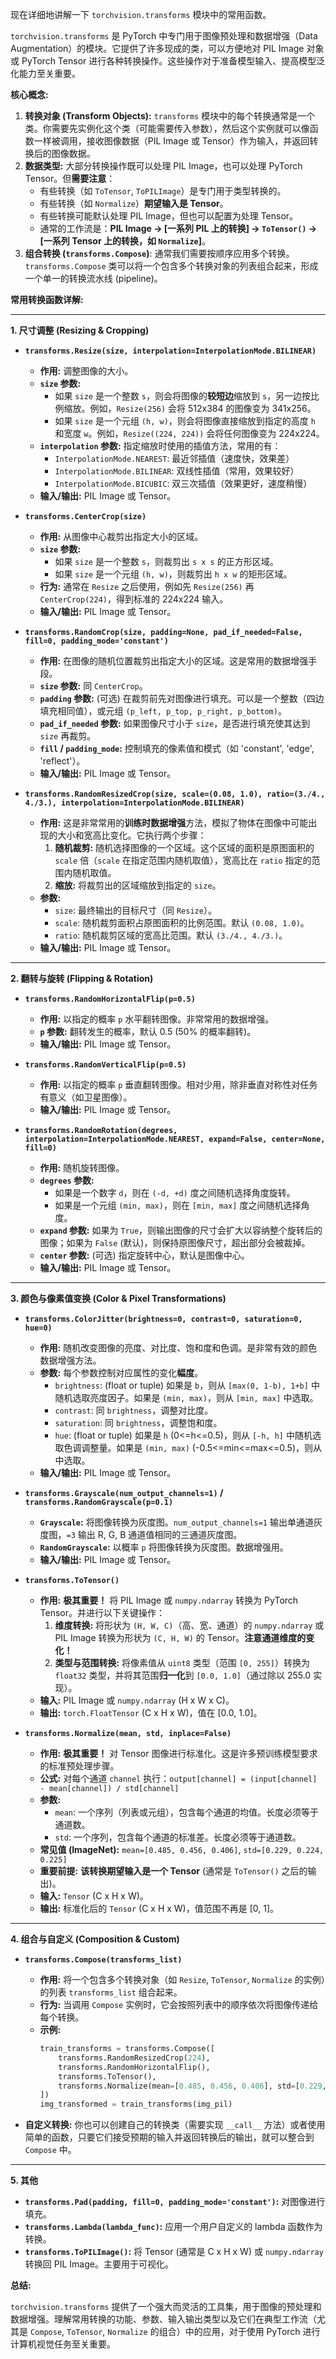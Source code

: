 现在详细地讲解一下 `torchvision.transforms` 模块中的常用函数。

`torchvision.transforms` 是 PyTorch 中专门用于图像预处理和数据增强（Data Augmentation）的模块。它提供了许多现成的类，可以方便地对 PIL Image 对象或 PyTorch Tensor 进行各种转换操作。这些操作对于准备模型输入、提高模型泛化能力至关重要。

**核心概念:**

1.  **转换对象 (Transform Objects):** `transforms` 模块中的每个转换通常是一个类。你需要先实例化这个类（可能需要传入参数），然后这个实例就可以像函数一样被调用，接收图像数据（PIL Image 或 Tensor）作为输入，并返回转换后的图像数据。
2.  **数据类型:** 大部分转换操作既可以处理 PIL Image，也可以处理 PyTorch Tensor。但**需要注意**：
    *   有些转换（如 `ToTensor`, `ToPILImage`）是专门用于类型转换的。
    *   有些转换（如 `Normalize`）**期望输入是 Tensor**。
    *   有些转换可能默认处理 PIL Image，但也可以配置为处理 Tensor。
    *   通常的工作流是：**PIL Image -> [一系列 PIL 上的转换] -> `ToTensor()` -> [一系列 Tensor 上的转换，如 `Normalize`]**。
3.  **组合转换 (`transforms.Compose`)**: 通常我们需要按顺序应用多个转换。`transforms.Compose` 类可以将一个包含多个转换对象的列表组合起来，形成一个单一的转换流水线 (pipeline)。

**常用转换函数详解:**

---

**1. 尺寸调整 (Resizing & Cropping)**

*   **`transforms.Resize(size, interpolation=InterpolationMode.BILINEAR)`**
    *   **作用:** 调整图像的大小。
    *   **`size` 参数:**
        *   如果 `size` 是一个整数 `s`，则会将图像的**较短边**缩放到 `s`，另一边按比例缩放。例如，`Resize(256)` 会将 512x384 的图像变为 341x256。
        *   如果 `size` 是一个元组 `(h, w)`，则会将图像直接缩放到指定的高度 `h` 和宽度 `w`。例如，`Resize((224, 224))` 会将任何图像变为 224x224。
    *   **`interpolation` 参数:** 指定缩放时使用的插值方法，常用的有：
        *   `InterpolationMode.NEAREST`: 最近邻插值（速度快，效果差）
        *   `InterpolationMode.BILINEAR`: 双线性插值（常用，效果较好）
        *   `InterpolationMode.BICUBIC`: 双三次插值（效果更好，速度稍慢）
    *   **输入/输出:** PIL Image 或 Tensor。

*   **`transforms.CenterCrop(size)`**
    *   **作用:** 从图像中心裁剪出指定大小的区域。
    *   **`size` 参数:**
        *   如果 `size` 是一个整数 `s`，则裁剪出 `s x s` 的正方形区域。
        *   如果 `size` 是一个元组 `(h, w)`，则裁剪出 `h x w` 的矩形区域。
    *   **行为:** 通常在 `Resize` 之后使用，例如先 `Resize(256)` 再 `CenterCrop(224)`，得到标准的 224x224 输入。
    *   **输入/输出:** PIL Image 或 Tensor。

*   **`transforms.RandomCrop(size, padding=None, pad_if_needed=False, fill=0, padding_mode='constant')`**
    *   **作用:** 在图像的随机位置裁剪出指定大小的区域。这是常用的数据增强手段。
    *   **`size` 参数:** 同 `CenterCrop`。
    *   **`padding` 参数:** (可选) 在裁剪前先对图像进行填充。可以是一个整数（四边填充相同值），或元组 `(p_left, p_top, p_right, p_bottom)`。
    *   **`pad_if_needed` 参数:** 如果图像尺寸小于 `size`，是否进行填充使其达到 `size` 再裁剪。
    *   **`fill` / `padding_mode`:** 控制填充的像素值和模式（如 'constant', 'edge', 'reflect'）。
    *   **输入/输出:** PIL Image 或 Tensor。

*   **`transforms.RandomResizedCrop(size, scale=(0.08, 1.0), ratio=(3./4., 4./3.), interpolation=InterpolationMode.BILINEAR)`**
    *   **作用:** 这是非常常用的**训练时数据增强**方法，模拟了物体在图像中可能出现的大小和宽高比变化。它执行两个步骤：
        1.  **随机裁剪:** 随机选择图像的一个区域。这个区域的面积是原图面积的 `scale` 倍（`scale` 在指定范围内随机取值），宽高比在 `ratio` 指定的范围内随机取值。
        2.  **缩放:** 将裁剪出的区域缩放到指定的 `size`。
    *   **参数:**
        *   `size`: 最终输出的目标尺寸（同 `Resize`）。
        *   `scale`: 随机裁剪面积占原图面积的比例范围。默认 `(0.08, 1.0)`。
        *   `ratio`: 随机裁剪区域的宽高比范围。默认 `(3./4., 4./3.)`。
    *   **输入/输出:** PIL Image 或 Tensor。

---

**2. 翻转与旋转 (Flipping & Rotation)**

*   **`transforms.RandomHorizontalFlip(p=0.5)`**
    *   **作用:** 以指定的概率 `p` 水平翻转图像。非常常用的数据增强。
    *   **`p` 参数:** 翻转发生的概率，默认 0.5 (50% 的概率翻转)。
    *   **输入/输出:** PIL Image 或 Tensor。

*   **`transforms.RandomVerticalFlip(p=0.5)`**
    *   **作用:** 以指定的概率 `p` 垂直翻转图像。相对少用，除非垂直对称性对任务有意义（如卫星图像）。
    *   **输入/输出:** PIL Image 或 Tensor。

*   **`transforms.RandomRotation(degrees, interpolation=InterpolationMode.NEAREST, expand=False, center=None, fill=0)`**
    *   **作用:** 随机旋转图像。
    *   **`degrees` 参数:**
        *   如果是一个数字 `d`，则在 `(-d, +d)` 度之间随机选择角度旋转。
        *   如果是一个元组 `(min, max)`，则在 `[min, max]` 度之间随机选择角度。
    *   **`expand` 参数:** 如果为 `True`，则输出图像的尺寸会扩大以容纳整个旋转后的图像；如果为 `False` (默认)，则保持原图像尺寸，超出部分会被裁掉。
    *   **`center` 参数:** (可选) 指定旋转中心，默认是图像中心。
    *   **输入/输出:** PIL Image 或 Tensor。

---

**3. 颜色与像素值变换 (Color & Pixel Transformations)**

*   **`transforms.ColorJitter(brightness=0, contrast=0, saturation=0, hue=0)`**
    *   **作用:** 随机改变图像的亮度、对比度、饱和度和色调。是非常有效的颜色数据增强方法。
    *   **参数:** 每个参数控制对应属性的变化**幅度**。
        *   `brightness`: (float or tuple) 如果是 `b`，则从 `[max(0, 1-b), 1+b]` 中随机选取亮度因子。如果是 `(min, max)`，则从 `[min, max]` 中选取。
        *   `contrast`: 同 `brightness`，调整对比度。
        *   `saturation`: 同 `brightness`，调整饱和度。
        *   `hue`: (float or tuple) 如果是 `h` (0<=h<=0.5)，则从 `[-h, h]` 中随机选取色调调整量。如果是 `(min, max)` (-0.5<=min<=max<=0.5)，则从中选取。
    *   **输入/输出:** PIL Image 或 Tensor。

*   **`transforms.Grayscale(num_output_channels=1)` / `transforms.RandomGrayscale(p=0.1)`**
    *   **`Grayscale`:** 将图像转换为灰度图。`num_output_channels=1` 输出单通道灰度图，`=3` 输出 R, G, B 通道值相同的三通道灰度图。
    *   **`RandomGrayscale`:** 以概率 `p` 将图像转换为灰度图。数据增强用。
    *   **输入/输出:** PIL Image 或 Tensor。

*   **`transforms.ToTensor()`**
    *   **作用:** **极其重要！** 将 PIL Image 或 `numpy.ndarray` 转换为 PyTorch Tensor。并进行以下关键操作：
        1.  **维度转换:** 将形状为 `(H, W, C)`（高、宽、通道）的 `numpy.ndarray` 或 PIL Image 转换为形状为 `(C, H, W)` 的 Tensor。**注意通道维度的变化！**
        2.  **类型与范围转换:** 将像素值从 `uint8` 类型（范围 `[0, 255]`）转换为 `float32` 类型，并将其范围**归一化**到 `[0.0, 1.0]`（通过除以 255.0 实现）。
    *   **输入:** PIL Image 或 `numpy.ndarray` (H x W x C)。
    *   **输出:** `torch.FloatTensor` (C x H x W)，值在 [0.0, 1.0]。

*   **`transforms.Normalize(mean, std, inplace=False)`**
    *   **作用:** **极其重要！** 对 Tensor 图像进行标准化。这是许多预训练模型要求的标准预处理步骤。
    *   **公式:** 对每个通道 `channel` 执行：`output[channel] = (input[channel] - mean[channel]) / std[channel]`
    *   **参数:**
        *   `mean`: 一个序列（列表或元组），包含每个通道的均值。长度必须等于通道数。
        *   `std`: 一个序列，包含每个通道的标准差。长度必须等于通道数。
    *   **常见值 (ImageNet):** `mean=[0.485, 0.456, 0.406]`, `std=[0.229, 0.224, 0.225]`
    *   **重要前提:** **该转换期望输入是一个 Tensor** (通常是 `ToTensor()` 之后的输出)。
    *   **输入:** `Tensor` (C x H x W)。
    *   **输出:** 标准化后的 `Tensor` (C x H x W)，值范围不再是 [0, 1]。

---

**4. 组合与自定义 (Composition & Custom)**

*   **`transforms.Compose(transforms_list)`**
    *   **作用:** 将一个包含多个转换对象（如 `Resize`, `ToTensor`, `Normalize` 的实例）的列表 `transforms_list` 组合起来。
    *   **行为:** 当调用 `Compose` 实例时，它会按照列表中的顺序依次将图像传递给每个转换。
    *   **示例:**
        ```python
        train_transforms = transforms.Compose([
            transforms.RandomResizedCrop(224),
            transforms.RandomHorizontalFlip(),
            transforms.ToTensor(),
            transforms.Normalize(mean=[0.485, 0.456, 0.406], std=[0.229, 0.224, 0.225])
        ])
        img_transformed = train_transforms(img_pil)
        ```

*   **自定义转换:** 你也可以创建自己的转换类（需要实现 `__call__` 方法）或者使用简单的函数，只要它们接受预期的输入并返回转换后的输出，就可以整合到 `Compose` 中。

---

**5. 其他**

*   **`transforms.Pad(padding, fill=0, padding_mode='constant')`:** 对图像进行填充。
*   **`transforms.Lambda(lambda_func)`:** 应用一个用户自定义的 lambda 函数作为转换。
*   **`transforms.ToPILImage()`:** 将 Tensor (通常是 C x H x W) 或 `numpy.ndarray` 转换回 PIL Image。主要用于可视化。

**总结:**

`torchvision.transforms` 提供了一个强大而灵活的工具集，用于图像的预处理和数据增强。理解常用转换的功能、参数、输入输出类型以及它们在典型工作流（尤其是 `Compose`, `ToTensor`, `Normalize` 的组合）中的应用，对于使用 PyTorch 进行计算机视觉任务至关重要。
